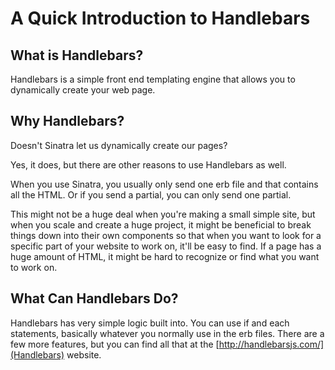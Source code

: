 # A Quick Introduction to Handlebars

## What is Handlebars?

Handlebars is a simple front end templating engine that allows you to dynamically create your web page.

## Why Handlebars?

Doesn't Sinatra let us dynamically create our pages?

Yes, it does, but there are other reasons to use Handlebars as well.

When you use Sinatra, you usually only send one erb file and that contains all the HTML. Or if you send a partial, you can only send one partial.

This might not be a huge deal when you're making a small simple site, but when you scale and create a huge project, it might be beneficial to break things down into their own components so that when you want to look for a specific part of your website to work on, it'll be easy to find. If a page has a huge amount of HTML, it might be hard to recognize or find what you want to work on.

## What Can Handlebars Do?

Handlebars has very simple logic built into. You can use if and each statements, basically whatever you normally use in the erb files. There are a few more features, but you can find all that at the [http://handlebarsjs.com/](Handlebars) website.